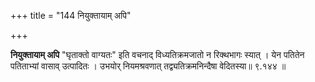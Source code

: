 +++
title = "144 नियुक्तायाम् अपि"

+++

**नियुक्तायाम् अपि** "घृताक्तो वाग्यतः" इति वचनाद् विध्यतिक्रमजातो न रिक्थभागः स्यात् । येन पतितेन पतिताभ्यां वासाव् उत्पादितः । उभयोर् नियमश्रवणात् तद्व्यतिक्रमनिन्दैषा वेदितस्या॥ ९.१४४ ॥